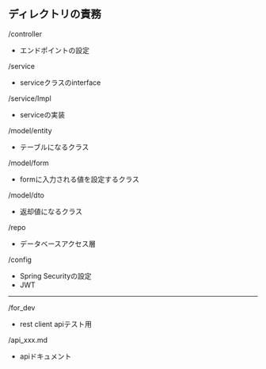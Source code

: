 ## ディレクトリの責務

/controller
- エンドポイントの設定

/service
- serviceクラスのinterface

/service/Impl
- serviceの実装

/model/entity
- テーブルになるクラス

/model/form
- formに入力される値を設定するクラス

/model/dto
- 返却値になるクラス

/repo
- データベースアクセス層

/config
- Spring Securityの設定
- JWT

---

/for_dev
- rest client apiテスト用

/api_xxx.md
- apiドキュメント